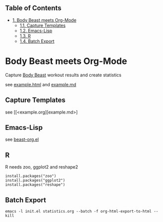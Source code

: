 <div id="table-of-contents">
<h2>Table of Contents</h2>
<div id="text-table-of-contents">
<ul>
<li><a href="#sec-1">1. Body Beast meets Org-Mode</a>
<ul>
<li><a href="#sec-1-1">1.1. Capture Templates</a></li>
<li><a href="#sec-1-2">1.2. Emacs-Lisp</a></li>
<li><a href="#sec-1-3">1.3. R</a></li>
<li><a href="#sec-1-4">1.4. Batch Export</a></li>
</ul>
</li>
</ul>
</div>
</div>


# Body Beast meets Org-Mode<a id="sec-1" name="sec-1"></a>

Capture [Body Beast](http://www.beachbody.com/product/fitness_programs/body-beast-workout.do) workout results and create statistics 

see [example.html](example.html) and [example.md](example.md)

## Capture Templates<a id="sec-1-1" name="sec-1-1"></a>

see [[<example.org][example.md>]

## Emacs-Lisp<a id="sec-1-2" name="sec-1-2"></a>

see [beast-org.el](src/beast-org.el)

## R<a id="sec-1-3" name="sec-1-3"></a>

R needs zoo, ggplot2 and reshape2

    install.packages("zoo")
    install.packages("ggplot2")
    install.packages("reshape")

## Batch Export<a id="sec-1-4" name="sec-1-4"></a>

    emacs -l init.el statistics.org --batch -f org-html-export-to-html --kill